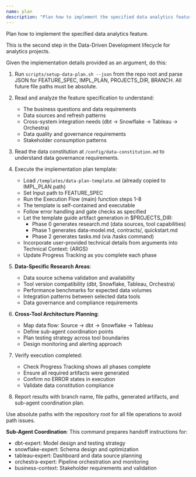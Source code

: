 ```yaml
---
name: plan
description: "Plan how to implement the specified data analytics feature. This is the second step in the Data-Driven Development lifecycle."
---
```


Plan how to implement the specified data analytics feature.

This is the second step in the Data-Driven Development lifecycle for analytics projects.

Given the implementation details provided as an argument, do this:

1. Run `scripts/setup-data-plan.sh --json` from the repo root and parse JSON for FEATURE_SPEC, IMPL_PLAN, PROJECTS_DIR, BRANCH. All future file paths must be absolute.

2. Read and analyze the feature specification to understand:
   - The business questions and data requirements
   - Data sources and refresh patterns
   - Cross-system integration needs (dbt → Snowflake → Tableau → Orchestra)
   - Data quality and governance requirements
   - Stakeholder consumption patterns

3. Read the data constitution at `/config/data-constitution.md` to understand data governance requirements.

4. Execute the implementation plan template:
   - Load `/templates/data-plan-template.md` (already copied to IMPL_PLAN path)
   - Set Input path to FEATURE_SPEC
   - Run the Execution Flow (main) function steps 1-8
   - The template is self-contained and executable
   - Follow error handling and gate checks as specified
   - Let the template guide artifact generation in $PROJECTS_DIR:
     * Phase 0 generates research.md (data sources, tool capabilities)
     * Phase 1 generates data-model.md, contracts/, quickstart.md
     * Phase 2 generates tasks.md (via /tasks command)
   - Incorporate user-provided technical details from arguments into Technical Context: {ARGS}
   - Update Progress Tracking as you complete each phase

5. **Data-Specific Research Areas**:
   - Data source schema validation and availability
   - Tool version compatibility (dbt, Snowflake, Tableau, Orchestra)
   - Performance benchmarks for expected data volumes
   - Integration patterns between selected data tools
   - Data governance and compliance requirements

6. **Cross-Tool Architecture Planning**:
   - Map data flow: Source → dbt → Snowflake → Tableau
   - Define sub-agent coordination points
   - Plan testing strategy across tool boundaries
   - Design monitoring and alerting approach

7. Verify execution completed:
   - Check Progress Tracking shows all phases complete
   - Ensure all required artifacts were generated
   - Confirm no ERROR states in execution
   - Validate data constitution compliance

8. Report results with branch name, file paths, generated artifacts, and sub-agent coordination plan.

Use absolute paths with the repository root for all file operations to avoid path issues.

**Sub-Agent Coordination**: This command prepares handoff instructions for:
- dbt-expert: Model design and testing strategy
- snowflake-expert: Schema design and optimization
- tableau-expert: Dashboard and data source planning  
- orchestra-expert: Pipeline orchestration and monitoring
- business-context: Stakeholder requirements and validation